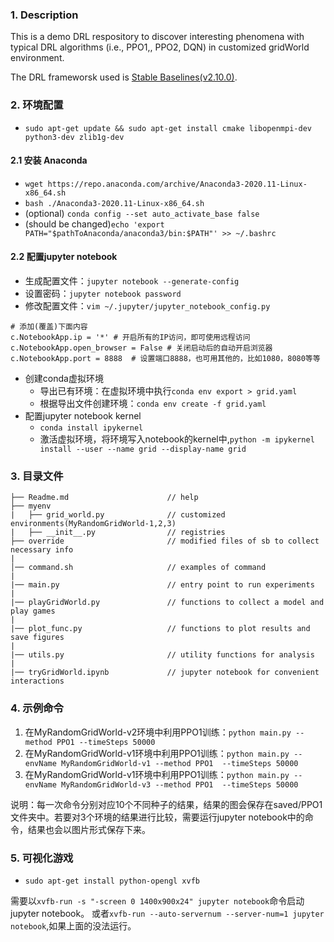 ### 1. Description
This is a demo DRL respository to discover interesting phenomena with typical DRL algorithms (i.e., PPO1,, PPO2, DQN) in customized gridWorld environment.

The DRL frameworsk used is [Stable Baselines(v2.10.0)](https://stable-baselines.readthedocs.io/en/master/).


### 2. 环境配置

* `sudo apt-get update && sudo apt-get install cmake libopenmpi-dev python3-dev zlib1g-dev`

#### 2.1 安装 Anaconda
* `wget https://repo.anaconda.com/archive/Anaconda3-2020.11-Linux-x86_64.sh`
* `bash ./Anaconda3-2020.11-Linux-x86_64.sh`
* (optional) `conda config --set auto_activate_base false`
* (should be changed)`echo 'export PATH="$pathToAnaconda/anaconda3/bin:$PATH"' >> ~/.bashrc`

#### 2.2 配置jupyter notebook
* 生成配置文件：`jupyter notebook --generate-config`
* 设置密码：`jupyter notebook password`
* 修改配置文件：`vim ~/.jupyter/jupyter_notebook_config.py`
```
# 添加(覆盖)下面内容
c.NotebookApp.ip = '*' # 开启所有的IP访问，即可使用远程访问
c.NotebookApp.open_browser = False # 关闭启动后的自动开启浏览器
c.NotebookApp.port = 8888  # 设置端口8888，也可用其他的，比如1080，8080等等
```
* 创建conda虚拟环境
    * 导出已有环境：在虚拟环境中执行`conda env export > grid.yaml`
    * 根据导出文件创建环境：`conda env create -f grid.yaml`
* 配置jupyter notebook kernel
    * `conda install ipykernel`
    * 激活虚拟环境，将环境写入notebook的kernel中,`python -m ipykernel install --user --name grid --display-name grid`


### 3. 目录文件

```
├── Readme.md                      // help
├── myenv                          
|   ├── grid_world.py              // customized environments(MyRandomGridWorld-1,2,3)
|   ├── __init__.py                // registries
├── override                       // modified files of sb to collect necessary info 
|
│── command.sh                     // examples of command
|
|── main.py                        // entry point to run experiments
|
|── playGridWorld.py               // functions to collect a model and play games
|
|── plot_func.py                   // functions to plot results and save figures
|
|── utils.py                       // utility functions for analysis
|
|── tryGridWorld.ipynb             // jupyter notebook for convenient interactions  

```

### 4. 示例命令

1. 在MyRandomGridWorld-v2环境中利用PPO1训练：`python main.py --method PPO1 --timeSteps 50000` 
2. 在MyRandomGridWorld-v1环境中利用PPO1训练：`python main.py --envName MyRandomGridWorld-v1 --method PPO1  --timeSteps 50000`
3. 在MyRandomGridWorld-v1环境中利用PPO1训练：`python main.py --envName MyRandomGridWorld-v3 --method PPO1  --timeSteps 50000`

说明：每一次命令分别对应10个不同种子的结果，结果的图会保存在saved/PPO1文件夹中。若要对3个环境的结果进行比较，需要运行jupyter notebook中的命令，结果也会以图片形式保存下来。

### 5. 可视化游戏

* `sudo apt-get install python-opengl xvfb`

需要以`xvfb-run -s "-screen 0 1400x900x24" jupyter notebook`命令启动jupyter notebook。
或者`xvfb-run --auto-servernum --server-num=1 jupyter notebook`,如果上面的没法运行。